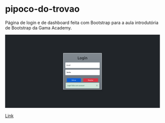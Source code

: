 # pipoco-do-trovao

<p>
    Página de login e de dashboard feita com Bootstrap para a aula introdutória de Bootstrap da Gama Academy.
</p>

<img src="/image/bootstrap-login.png"></img>

<a href="https://gvalnisio.github.io/login-bootstrap/login.html">Link</a>

